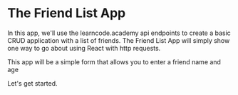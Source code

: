 # The Friend List App 

In this app, we'll use the learncode.academy api endpoints to create a basic CRUD application with a list of friends. The Friend List App will simply show one way to go about using React with http requests.

This app will be a simple form that allows you to enter a friend name and age

Let's get started. 
